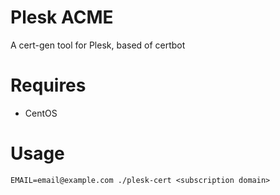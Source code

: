 # Plesk ACME

A cert-gen tool for Plesk, based of certbot

# Requires

- CentOS

# Usage

```
EMAIL=email@example.com ./plesk-cert <subscription domain>
```
